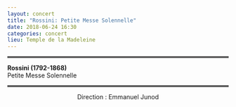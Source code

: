 ```yaml
---
layout: concert
title: "Rossini: Petite Messe Solennelle"
date: 2018-06-24 16:30
categories: concert
lieu: Temple de la Madeleine
---
```


<hr style="border-top: 3px double #8c8b8b"/>

**Rossini (1792-1868)**  
Petite Messe Solennelle

<hr style="border-top: 3px double #8c8b8b"/>

<p style="text-align: center">
Direction : Emmanuel Junod
</p>
